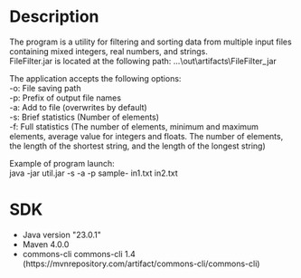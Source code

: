 # Description
The program is a utility for filtering and sorting data from multiple input files containing mixed integers, real numbers, and strings.  
FileFilter.jar is located at the following path: ...\out\artifacts\FileFilter_jar
  
The application accepts the following options:  
-o: File saving path    
-p: Prefix of output file names  
-a: Add to file (overwrites by default)  
-s: Brief statistics (Number of elements)  
-f: Full statistics (The number of elements, minimum and maximum elements, average value for integers and floats. The number of elements, the length of the shortest string, and the length of the longest string)  

Example of program launch:  
java -jar util.jar -s -a -p sample- in1.txt in2.txt

# SDK
- Java version "23.0.1"
- Maven 4.0.0
- <dependencies>
        <!-- https://mvnrepository.com/artifact/commons-cli/commons-cli -->
        <dependency>
            <groupId>commons-cli</groupId>
            <artifactId>commons-cli</artifactId>
            <version>1.4</version>
        </dependency>
    </dependencies> (https://mvnrepository.com/artifact/commons-cli/commons-cli)
